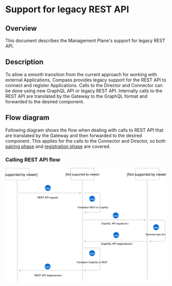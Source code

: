 # Support for legacy REST API

## Overview

This document describes the Management Plane's support for legacy REST API.

## Description

To allow a smooth transition from the current approach for working with external Applications, Compass provides legacy support for the REST API to connect and register Applications. Calls to the Director and Connector can be done using new GraphQL API or legacy REST API. Internally calls to the REST API are translated by the Gateway to the GraphQL format and forwarded to the desired component.

## Flow diagram

Following diagram shows the flow when dealing with calls to REST API that are translated by the Gateway and then forwarded to the desired component. This applies for the calls to the Connector and Director, so both [pairing phase](./02-03-app-runtime-flows.md#application-pairing-phase) and [registration phase](./02-03-app-runtime-flows.md#api-registration-phase) are covered.

### Calling REST API flow

![](./assets/rest-api-to-to-gql-flow.svg)

[comment]: <> (What it is that, why we descrbe something that is not implemented???)